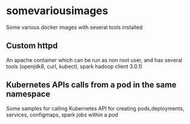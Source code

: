 # somevariousimages
Some various docker images with several tools installed

## Custom httpd
An apache container which can be run as non root user, and has several tools (openjdk8, curl, kubectl, spark hadoop client 3.0.1)

## Kubernetes APIs calls from a pod in the same namespace 
Some samples for calling Kubernetes API for creating pods,deployments, services, configmaps, spark jobs within a pod
